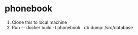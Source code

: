 # phonebook
1. Clone this to local machine
2. Run -- docker build -t phonebook . 
db dump: /src/database

